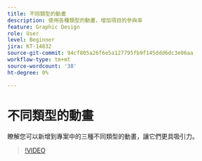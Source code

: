 ```yaml
---
title: 不同類型的動畫
description: 使用各種類型的動畫，增加項目的參與率
feature: Graphic Design
role: User
level: Beginner
jira: KT-14832
source-git-commit: 94cf805a26f6e5a127795fb9f145ddd6dc3e06aa
workflow-type: tm+mt
source-wordcount: '38'
ht-degree: 0%

---
```


# 不同類型的動畫

瞭解您可以新增到專案中的三種不同類型的動畫，讓它們更具吸引力。

>[!VIDEO](https://video.tv.adobe.com/v/3426976?quality=12&learn=on&hidetitle=true)

